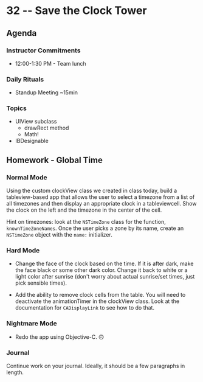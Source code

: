 # 32 -- Save the Clock Tower

## Agenda

### Instructor Commitments

* 12:00-1:30 PM - Team lunch

### Daily Rituals

* Standup Meeting ~15min

### Topics

* UIView subclass
	* drawRect method
	* Math!
* IBDesignable

## Homework - Global Time

### Normal Mode

Using the custom clockView class we created in class today, build a tableview-based app that allows the user to select a timezone from a list of all timezones and then display an appropriate clock in a tableviewcell. Show the clock on the left and the timezone in the center of the cell.

Hint on timezones: look at the ```NSTimeZone``` class for the function, ```knownTimeZoneNames```. Once the user picks a zone by its name, create an ```NSTimeZone``` object with the ```name:``` initializer.

### Hard Mode

* Change the face of the clock based on the time. If it is after dark, make the face black or some other dark color. Change it back to white or a light color after sunrise (don't worry about actual sunrise/set times, just pick sensible times).

* Add the ability to remove clock cells from the table. You will need to deactivate the animationTimer in the clockView class. Look at the documentation for ```CADisplayLink``` to see how to do that.

### Nightmare Mode

* Redo the app using Objective-C. 🙃


### Journal

Continue work on your journal. Ideally, it should be a few paragraphs in length.